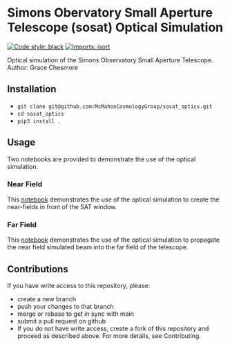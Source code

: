 # Simons Obervatory Small Aperture Telescope (sosat) Optical Simulation

[![Code style: black](https://img.shields.io/badge/code%20style-black-000000.svg)](https://github.com/psf/black) [![Imports: isort](https://img.shields.io/badge/%20imports-isort-%231674b1?style=flat&labelColor=ef8336)](https://pycqa.github.io/isort/)

Optical simulation of the Simons Observatory Small Aperture Telescope. <br />
Author: Grace Chesmore

## Installation
- ```git clone git@github.com:McMahonCosmologyGroup/sosat_optics.git```
- ```cd sosat_optics```
- ```pip3 install .```

## Usage
Two notebooks are provided to demonstrate the use of the optical simulation. <br />
### Near Field
This [notebook](https://github.com/McMahonCosmologyGroup/sosat_optics/blob/main/notebooks/sat_nearfield.ipynb) demonstrates the use of the optical simulation to create the near-fields in front of the SAT window. <br />

### Far Field
This [notebook](https://github.com/McMahonCosmologyGroup/sosat_optics/blob/main/notebooks/sat_farfield.ipynb) demonstrates the use of the optical simulation to propagate the near field simulated beam into the far field of the telescope. <br />

## Contributions
If you have write access to this repository, please:
* create a new branch
* push your changes to that branch
* merge or rebase to get in sync with main
* submit a pull request on github
* If you do not have write access, create a fork of this repository and proceed as described above. For more details, see Contributing.
